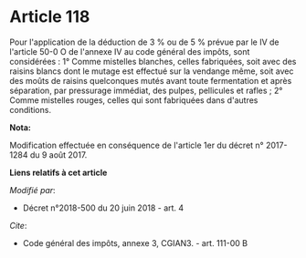 # Article 118

Pour l'application de la déduction de 3 % ou de 5 % prévue par le IV de l'article 50-0 O de l'annexe IV au code général des
impôts, sont considérées : 1° Comme mistelles blanches, celles fabriquées, soit avec des raisins blancs dont le mutage est
effectué sur la vendange même, soit avec des moûts de raisins quelconques mutés avant toute fermentation et après séparation,
par pressurage immédiat, des pulpes, pellicules et rafles ; 2° Comme mistelles rouges, celles qui sont fabriquées dans
d'autres conditions.

**Nota:**

Modification effectuée en conséquence de l'article 1er du décret n° 2017-1284 du 9 août 2017.

**Liens relatifs à cet article**

_Modifié par_:

  - Décret n°2018-500 du 20 juin 2018 - art. 4

_Cite_:

  - Code général des impôts, annexe 3, CGIAN3. - art. 111-00 B
